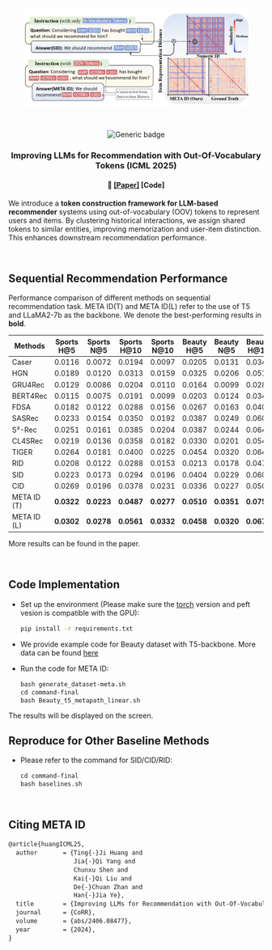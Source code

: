 <div align="center">
  <img width="450px" height="auto" src="assests/teaser.png"></a>
</div>


&nbsp;

<div align="center">
    <img src="https://img.shields.io/badge/License-MIT-<COLOR>.svg?style=for-the-badge" alt="Generic badge", height="21">
</div>
<h3 align="center">
    <p>
        Improving LLMs for Recommendation
        with Out-Of-Vocabulary Tokens (ICML 2025)
    <p>
</h3>
<h4 align="center">
    <p>
        📑 <a href="https://openreview.net/pdf?id=cerqDkPLx7">[Paper]</a> [<b>Code</b>]</a>
    <p>

</h4>

We introduce a <b>token construction framework for LLM-based recommender</b> systems using out-of-vocabulary (OOV) tokens to represent users and items. By clustering historical interactions, we assign shared tokens to similar entities, improving memorization and user-item distinction. This enhances downstream recommendation performance.


&nbsp;
<!-- 
## Table of Contents
- [Table of Contents](#table-of-contents)
- [Zero-shot Forecasting Performance](#zero-shot-forecasting-performance)
- [Code Implementation](#code-implementation)
- [Reproduce for Other Baseline Methods](#reproduce-for-other-baseline-methods)
- [Contributing](#contributing)

&nbsp; -->

## Sequential Recommendation Performance

Performance comparison of different methods on sequential recommendation task. META ID(T) and META ID(L) refer to the use of T5 and LLaMA2-7b as the backbone. We denote the best-performing results in **bold**.

| Methods        | Sports H@5 | Sports N@5 | Sports H@10 | Sports N@10 | Beauty H@5 | Beauty N@5 | Beauty H@10 | Beauty N@10 | Toys H@5 | Toys N@5 | Toys H@10 | Toys N@10 |
|----------------|------------|------------|-------------|-------------|-------------|-------------|--------------|--------------|----------|-----------|------------|-------------|
| Caser          | 0.0116     | 0.0072     | 0.0194      | 0.0097      | 0.0205      | 0.0131      | 0.0347       | 0.0176       | 0.0166   | 0.0107    | 0.0270     | 0.0141      |
| HGN            | 0.0189     | 0.0120     | 0.0313      | 0.0159      | 0.0325      | 0.0206      | 0.0512       | 0.0266       | 0.0321   | 0.0221    | 0.0497     | 0.0277      |
| GRU4Rec        | 0.0129     | 0.0086     | 0.0204      | 0.0110      | 0.0164      | 0.0099      | 0.0283       | 0.0137       | 0.0097   | 0.0059    | 0.0176     | 0.0084      |
| BERT4Rec       | 0.0115     | 0.0075     | 0.0191      | 0.0099      | 0.0203      | 0.0124      | 0.0347       | 0.0170       | 0.0116   | 0.0071    | 0.0203     | 0.0099      |
| FDSA           | 0.0182     | 0.0122     | 0.0288      | 0.0156      | 0.0267      | 0.0163      | 0.0407       | 0.0208       | 0.0228   | 0.0140    | 0.0381     | 0.0189      |
| SASRec         | 0.0233     | 0.0154     | 0.0350      | 0.0192      | 0.0387      | 0.0249      | 0.0605       | 0.0318       | 0.0463   | 0.0306    | 0.0675     | 0.0374      |
| S³-Rec         | 0.0251     | 0.0161     | 0.0385      | 0.0204      | 0.0387      | 0.0244      | 0.0647       | 0.0327       | 0.0443   | 0.0294    | 0.0700     | 0.0376      |
| CL4SRec        | 0.0219     | 0.0136     | 0.0358      | 0.0182      | 0.0330      | 0.0201      | 0.0546       | 0.0270       | 0.0427   | 0.0244    | 0.0617     | 0.0305      |
| TIGER          | 0.0264     | 0.0181     | 0.0400      | 0.0225      | 0.0454      | 0.0320      | 0.0648       | 0.0384       | 0.0521   | 0.0371    | 0.0712     | 0.0412      |
| RID            | 0.0208     | 0.0122     | 0.0288      | 0.0153      | 0.0213      | 0.0178      | 0.0479       | 0.0277       | 0.0044   | 0.0029    | 0.0062     | 0.0035      |
| SID            | 0.0223     | 0.0173     | 0.0294      | 0.0196      | 0.0404      | 0.0229      | 0.0609       | 0.0573       | 0.0050   | 0.0031    | 0.0088     | 0.0043      |
| CID            | 0.0269     | 0.0196     | 0.0378      | 0.0231      | 0.0336      | 0.0227      | 0.0507       | 0.0281       | 0.0172   | 0.0109    | 0.0279     | 0.0143      |
| META ID (T)    | **0.0322** | **0.0223** | **0.0487**  | **0.0277**  | __0.0510__  | __0.0351__  | __0.0753__   | __0.0432__   | **0.0533** | **0.0372** | **0.0761**  | **0.0441**  |
| META ID (L)    | __0.0302__ | __0.0278__ | __0.0561__  | __0.0332__  | **0.0458**  | **0.0320**  | **0.0678**   | **0.0360**   | __0.0524__ | __0.0364__ | __0.0535__  | __0.0312__  |



More results can be found in the paper.

&nbsp;

## Code Implementation

- Set up the environment (Please make sure the [torch](https://pytorch.org/get-started/previous-versions/) version and peft vesion is compatible with the GPU):
    ```bash
    pip install -r requirements.txt
    ```

- We provide example code for Beauty dataset with T5-backbone. More data can be found [here](https://github.com/Tingji2419/META-ID/tree/main/data/Beauty#readme)

- Run the code for META ID:
    ```shell
    bash generate_dataset-meta.sh
    cd command-final
    bash Beauty_t5_metapath_linear.sh
    ```
The results will be displayed on the screen.
&nbsp;


## Reproduce for Other Baseline Methods

- Please refer to the command for SID/CID/RID:
    ```shell
    cd command-final
    bash baselines.sh
    ```


&nbsp;

## Citing META ID

```latex
@article{huangICML25,
  author       = {Ting{-}Ji Huang and
                  Jia{-}Qi Yang and
                  Chunxu Shen and
                  Kai{-}Qi Liu and
                  De{-}Chuan Zhan and
                  Han{-}Jia Ye},
  title        = {Improving LLMs for Recommendation with Out-Of-Vocabulary Tokens},
  journal      = {CoRR},
  volume       = {abs/2406.08477},
  year         = {2024},
}
```


